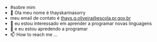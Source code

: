 - #sobre mim
- 👀 Ola meu nome é thayskarinasorry
- meu email de contato é thays.g.oliveira@escola.pr.gov.br
- 🌱 eu estou interessado em aprender a programar novas linguagens
- 💞️ e eu estou apredendo a programar
- 📫 How to reach me ...

<!---
thayskarinasorry/thayskarinasorry is a ✨ special ✨ repository because its `README.md` (this file) appears on your GitHub profile.
You can click the Preview link to take a look at your changes.
--->
